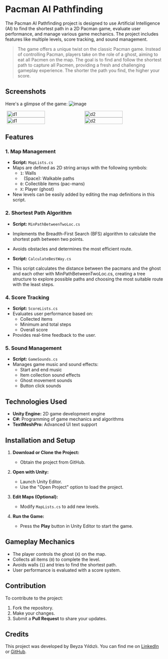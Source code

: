 # Pacman AI Pathfinding

The Pacman AI Pathfinding project is designed to use Artificial Intelligence (AI) to find the shortest path in a 2D Pacman game, evaluate user performance, and manage various game mechanics. The project includes features like multiple levels, score tracking, and sound management.

> The game offers a unique twist on the classic Pacman game. Instead of controlling Pacman, players take on the role of a ghost, aiming to eat all Pacmen on the map. The goal is to find and follow the shortest path to capture all Pacmen, providing a fresh and challenging gameplay experience. The shorter the path you find, the higher your score.

## Screenshots

Here's a glimpse of the game:
![image](https://github.com/user-attachments/assets/1de439e5-060e-4b35-995d-266bd544a8f6)
<div style="display: flex; justify-content: center;">
  <img src="https://github.com/user-attachments/assets/b77f43db-113e-464a-bf69-5cf1ff3238cb" alt="d1" width="49%">
  <img src="https://github.com/user-attachments/assets/66a3e4b4-b815-4c3d-811b-d5fd3344c422" alt="d2" width="49%">
</div>
<div style="display: flex; justify-content: center;">
  <img src="https://github.com/user-attachments/assets/0ce3eb48-d873-4a07-85d8-95d6680e40ba" alt="d1" width="49%">
  <img src="https://github.com/user-attachments/assets/7b0a97e4-9afa-4183-9f47-03379c80b70d" alt="d2" width="49%">
</div>

## Features

### 1. Map Management
- **Script:** `MapLists.cs`
- Maps are defined as 2D string arrays with the following symbols:  
  - `1`: Walls  
  - ` ` (Space): Walkable paths  
  - `0`: Collectible items (pac-mans)
  - `X`: Player (ghost)  
- New levels can be easily added by editing the map definitions in this script.

### 2. Shortest Path Algorithm
- **Script:** `MinPathBetweenTwoLoc.cs`
- Implements the Breadth-First Search (BFS) algorithm to calculate the shortest path between two points.
- Avoids obstacles and determines the most efficient route.

- **Script:** `CalculateBestWay.cs`
- This script calculates the distance between the pacmans and the ghost and each other with MinPathBetweenTwoLoc.cs, creating a tree structure to explore possible paths and choosing the most suitable route with the least steps.

### 4. Score Tracking
- **Script:** `ScoreLists.cs`
- Evaluates user performance based on:
  - Collected items
  - Minimum and total steps
  - Overall score
- Provides real-time feedback to the user.

### 5. Sound Management
- **Script:** `GameSounds.cs`
- Manages game music and sound effects:
  - Start and end music
  - Item collection sound effects
  - Ghost movement sounds
  - Button click sounds

## Technologies Used
- **Unity Engine:** 2D game development engine  
- **C#:** Programming of game mechanics and algorithms  
- **TextMeshPro:** Advanced UI text support  


## Installation and Setup
1. **Download or Clone the Project:**
   - Obtain the project from GitHub.

2. **Open with Unity:**
   - Launch Unity Editor.
   - Use the "Open Project" option to load the project.

3. **Edit Maps (Optional):**
   - Modify `MapLists.cs` to add new levels.

4. **Run the Game:**
   - Press the **Play** button in Unity Editor to start the game.


## Gameplay Mechanics
- The player controls the ghost (`X`) on the map.
- Collects all items (`0`) to complete the level.
- Avoids walls (`1`) and tries to find the shortest path.
- User performance is evaluated with a score system.


## Contribution
To contribute to the project:  
1. Fork the repository.  
2. Make your changes.  
3. Submit a **Pull Request** to share your updates.


## Credits

This project was developed by Beyza Yıldızlı. You can find me on [LinkedIn](https://www.linkedin.com/in/beyzayildizli/) or [GitHub](https://github.com/beyzayildizli).

